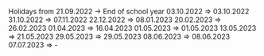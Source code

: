 Holidays from 21.09.2022 -> End of school year
03.10.2022 =>	03.10.2022
31.10.2022 =>	07.11.2022
22.12.2022 =>	08.01.2023
20.02.2023 =>	26.02.2023
01.04.2023 =>	16.04.2023
01.05.2023 =>	01.05.2023
13.05.2023 =>	21.05.2023
29.05.2023 =>	29.05.2023
08.06.2023 =>	08.06.2023
07.07.2023 =>	-
